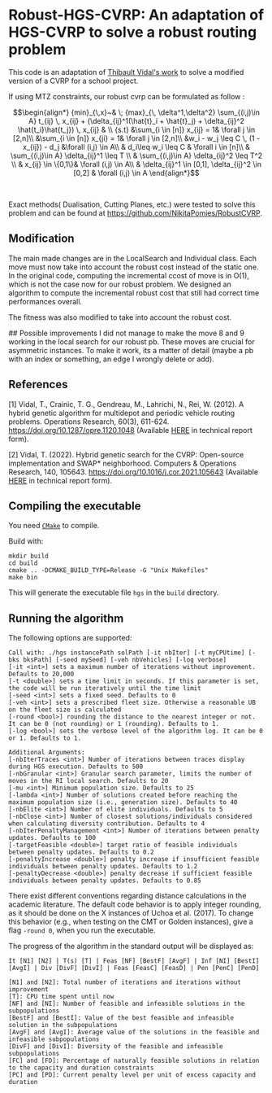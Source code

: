 
# Robust-HGS-CVRP: An adaptation of HGS-CVRP to solve a robust routing problem

This code is an adaptation of [Thibault Vidal's work](https://github.com/vidalt/HGS-CVRP) to solve a modified version of a CVRP for a school project.

If using MTZ constraints, our robust cvrp can be formulated as follow : 

```math
\begin{align*}
 {min}_{\,x}~& \; {max}_{\, \delta^1,\delta^2} \sum_{(i,j)\in A} t_{ij} \, x_{ij} + (\delta_{ij}^1(\hat{t}_i + \hat{t}_j) + \delta_{ij}^2 \hat{t_i}\hat{t_j}) \, x_{ij} & \\
 {s.t} &\sum_{i \in [n]} x_{ij} = 1& \forall j \in [2,n]\\
  &\sum_{i \in [n]} x_{ji} = 1& \forall j \in [2,n]\\
 &w_i - w_j \leq C \, (1 - x_{ij}) - d_j &\forall (i,j) \in A\\
& d_i\leq w_i \leq C  & \forall i \in [n]\\ 
& \sum_{(i,j)\in A} \delta_{ij}^1 \leq T \\
& \sum_{(i,j)\in A} \delta_{ij}^2 \leq T^2 \\
& x_{ij} \in \{0,1\}& \forall (i,j) \in A\\
& \delta_{ij}^1 \in [0,1], \delta_{ij}^2 \in [0,2] & \forall (i,j) \in A 
\end{align*}
```
<br>


Exact methods( Dualisation, Cutting Planes, etc.) were tested to solve this problem and can be found at https://github.com/NikitaPomies/RobustCVRP.

## Modification
The main made changes are in the LocalSearch and Individual class. Each move must now take into account the robust cost instead of the static one. In the original code, computing the incremental ccost of move is in O(1), which is not the case now for our robust problem. We designed an algorithm to compute the incremental robust cost that still had correct time performances overall.

The fitness was also modified to take into account the robust cost.

## Possible improvements
I did not manage to make the move 8 and 9 working in the local search for our robust pb. These moves are crucial for asymmetric instances.
To make it work, its a matter of detail (maybe a pb with an index or something, an edge I wrongly delete or add).


## References



[1] Vidal, T., Crainic, T. G., Gendreau, M., Lahrichi, N., Rei, W. (2012). 
A hybrid genetic algorithm for multidepot and periodic vehicle routing problems. Operations Research, 60(3), 611-624. 
https://doi.org/10.1287/opre.1120.1048 (Available [HERE](https://w1.cirrelt.ca/~vidalt/papers/HGS-CIRRELT-2011.pdf) in technical report form).

[2] Vidal, T. (2022). Hybrid genetic search for the CVRP: Open-source implementation and SWAP* neighborhood. Computers & Operations Research, 140, 105643.
https://doi.org/10.1016/j.cor.2021.105643 (Available [HERE](https://arxiv.org/abs/2012.10384) in technical report form).



## Compiling the executable 

You need [`CMake`](https://cmake.org) to compile.

Build with:
```console
mkdir build
cd build
cmake .. -DCMAKE_BUILD_TYPE=Release -G "Unix Makefiles"
make bin
```
This will generate the executable file `hgs` in the `build` directory.

## Running the algorithm

The following options are supported:
```
Call with: ./hgs instancePath solPath [-it nbIter] [-t myCPUtime] [-bks bksPath] [-seed mySeed] [-veh nbVehicles] [-log verbose]
[-it <int>] sets a maximum number of iterations without improvement. Defaults to 20,000                                     
[-t <double>] sets a time limit in seconds. If this parameter is set, the code will be run iteratively until the time limit           
[-seed <int>] sets a fixed seed. Defaults to 0                                                                                    
[-veh <int>] sets a prescribed fleet size. Otherwise a reasonable UB on the fleet size is calculated                      
[-round <bool>] rounding the distance to the nearest integer or not. It can be 0 (not rounding) or 1 (rounding). Defaults to 1. 
[-log <bool>] sets the verbose level of the algorithm log. It can be 0 or 1. Defaults to 1.                                       

Additional Arguments:
[-nbIterTraces <int>] Number of iterations between traces display during HGS execution. Defaults to 500
[-nbGranular <int>] Granular search parameter, limits the number of moves in the RI local search. Defaults to 20               
[-mu <int>] Minimum population size. Defaults to 25                                                                            
[-lambda <int>] Number of solutions created before reaching the maximum population size (i.e., generation size). Defaults to 40
[-nbElite <int>] Number of elite individuals. Defaults to 5                                                                    
[-nbClose <int>] Number of closest solutions/individuals considered when calculating diversity contribution. Defaults to 4     
[-nbIterPenaltyManagement <int>] Number of iterations between penalty updates. Defaults to 100
[-targetFeasible <double>] target ratio of feasible individuals between penalty updates. Defaults to 0.2
[-penaltyIncrease <double>] penalty increase if insufficient feasible individuals between penalty updates. Defaults to 1.2
[-penaltyDecrease <double>] penalty decrease if sufficient feasible individuals between penalty updates. Defaults to 0.85
```

There exist different conventions regarding distance calculations in the academic literature.
The default code behavior is to apply integer rounding, as it should be done on the X instances of Uchoa et al. (2017).
To change this behavior (e.g., when testing on the CMT or Golden instances), give a flag `-round 0`, when you run the executable.

The progress of the algorithm in the standard output will be displayed as:

``
It [N1] [N2] | T(s) [T] | Feas [NF] [BestF] [AvgF] | Inf [NI] [BestI] [AvgI] | Div [DivF] [DivI] | Feas [FeasC] [FeasD] | Pen [PenC] [PenD]
``
```
[N1] and [N2]: Total number of iterations and iterations without improvement
[T]: CPU time spent until now
[NF] and [NI]: Number of feasible and infeasible solutions in the subpopulations 
[BestF] and [BestI]: Value of the best feasible and infeasible solution in the subpopulations 
[AvgF] and [AvgI]: Average value of the solutions in the feasible and infeasible subpopulations 
[DivF] and [DivI]: Diversity of the feasible and infeasible subpopulations
[FC] and [FD]: Percentage of naturally feasible solutions in relation to the capacity and duration constraints
[PC] and [PD]: Current penalty level per unit of excess capacity and duration
```

